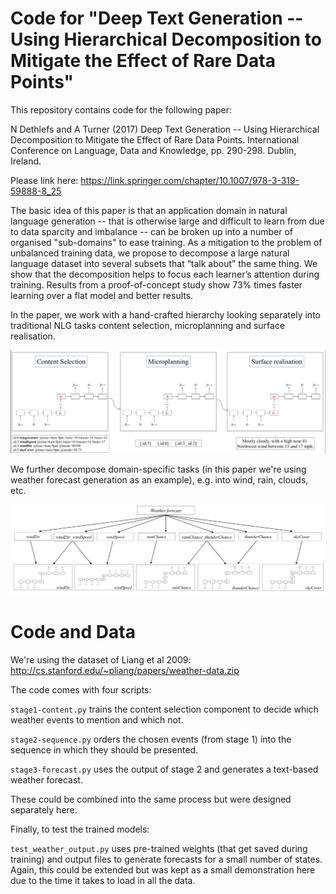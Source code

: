 # Code for "Deep Text Generation -- Using Hierarchical Decomposition to Mitigate the Effect of Rare Data Points"

This repository contains code for the following paper:

N Dethlefs and A Turner (2017) Deep Text Generation -- Using Hierarchical Decomposition to Mitigate the Effect of Rare Data Points. International Conference on Language, Data and Knowledge, pp. 290-298. Dublin, Ireland.


Please link here: https://link.springer.com/chapter/10.1007/978-3-319-59888-8_25


The basic idea of this paper is that an application domain in natural language generation -- that is otherwise large 
and difficult to learn from due to data sparcity and imbalance -- can be broken up into a number of organised "sub-domains" 
to ease training. As a mitigation to the problem of unbalanced training data, we propose to decompose a large natural language dataset into 
several subsets that “talk about” the same thing. We show that the decomposition helps to focus each learner’s attention during 
training. Results from a proof-of-concept study show 73% times faster learning over a flat model and better results.

In the paper, we work with a hand-crafted hierarchy looking separately into traditional NLG tasks content selection, 
microplanning and surface realisation.

<img src="/img/hierarchy.png" alt="drawing" width="700"/>


We further decompose domain-specific tasks (in this paper we're using weather forecast generation as an example), e.g. 
into wind, rain, clouds, etc.

<img src="/img/weather-hierarchy.png" alt="drawing" width="700"/>

# Code and Data

We're using the dataset of Liang et al 2009: http://cs.stanford.edu/~pliang/papers/weather-data.zip

The code comes with four scripts:

<code>stage1-content.py</code> trains the content selection component to decide which weather events to mention and which not. 

<code>stage2-sequence.py</code> orders the chosen events (from stage 1) into the sequence in which they should be presented.

<code>stage3-forecast.py</code> uses the output of stage 2 and generates a text-based weather forecast.

These could be combined into the same process but were designed separately here.

Finally, to test the trained models:

<code>test_weather_output.py</code> uses pre-trained weights (that get saved during training) 
and output files to generate forecasts for a small number of states. Again, this could be extended but was kept
as a small demonstration here due to the time it takes to load in all the data.


